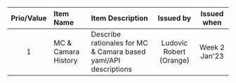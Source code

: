 |Prio/Value|Item Name|Item Description|Issued by|Issued when|
|:---:|:---|:---|:---:|:---:|
|1|MC & Camara History|Describe rationales for MC & Camara based yaml/API descriptions |Ludovic Robert (Orange)|Week 2 Jan'23|
